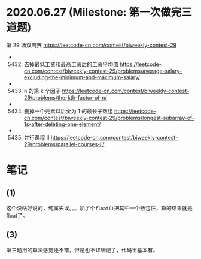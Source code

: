 
# 2020.06.27 (Milestone: 第一次做完三道题)

第 29 场双周赛 https://leetcode-cn.com/contest/biweekly-contest-29
- 5432. 去掉最低工资和最高工资后的工资平均值 https://leetcode-cn.com/contest/biweekly-contest-29/problems/average-salary-excluding-the-minimum-and-maximum-salary/
- 5433. n 的第 k 个因子 https://leetcode-cn.com/contest/biweekly-contest-29/problems/the-kth-factor-of-n/
- 5434. 删掉一个元素以后全为 1 的最长子数组 https://leetcode-cn.com/contest/biweekly-contest-29/problems/longest-subarray-of-1s-after-deleting-one-element/
- 5435. 并行课程 II https://leetcode-cn.com/contest/biweekly-contest-29/problems/parallel-courses-ii/

# 笔记

## (1)

这个没啥好说的，纯属失误。。。加了个`float()`把其中一个数包住，算的结果就是float了。

## (3)

第三题用的算法感觉还不错，但是也不详细记了，代码里基本有。

